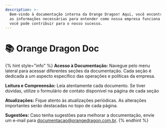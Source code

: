 ```yaml
---
description: >-
  Bem-vindo à documentação interna da Orange Dragon! Aqui, você encontrará todas
  as informações necessárias para entender como nossa empresa funciona e como
  você pode contribuir para o nosso sucesso.
---
```


# 📚 Orange Dragon Doc

{% hint style="info" %}
**Acesso à Documentação:** Navegue pelo menu lateral para acessar diferentes seções da documentação. Cada seção é dedicada a um aspecto específico das operações e políticas da empresa.

**Leitura e Compreensão:** Leia atentamente cada documento. Se tiver dúvidas, utilize o formulário de contato disponível na página de cada seção

**Atualizações:** Fique atento às atualizações periódicas. As alterações importantes serão destacadas no topo de cada página.

**Sugestões:** Caso tenha sugestões para melhorar a documentação, envie um e-mail para documentacao@orangedragon.com.br.
{% endhint %}

